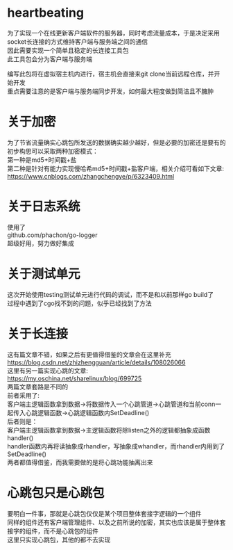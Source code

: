 # heartbeating
为了实现一个在线更新客户端软件的服务器，同时考虑流量成本，于是决定采用socket长连接的方式维持客户端与服务端之间的通信  
因此需要实现一个简单且稳定的长连接工具包  
此工具包会分为客户端与服务端  


编写此包将在虚拟宿主机内进行，宿主机会直接来git clone当前远程仓库，并开始开发  
重点需要注意的是客户端与服务端同步开发，如何最大程度做到简洁且不臃肿  


# 关于加密
为了节省流量确实心跳包所发送的数据确实越少越好，但是必要的加密还是要有的  
初步构思可以采取两种加密模式：  
第一种是md5+时间戳+盐  
第二种是针对有能力实现慢哈希md5+时间戳+盐客户端，相关介绍可看如下文章:  
https://www.cnblogs.com/zhangchengye/p/6323409.html

# 关于日志系统  
使用了  
    github.com/phachon/go-logger  
超级好用，努力做好集成

# 关于测试单元  
这次开始使用testing测试单元进行代码的调试，而不是和以前那样go build了  
过程中遇到了cgo找不到的问题，似乎已经找到了方法

# 关于长连接  
这有篇文章不错，如果之后有更值得借鉴的文章会在这里补充  
https://blog.csdn.net/zhizhengguan/article/details/108026066  
这里有另一篇实现心跳的文章:  
https://my.oschina.net/sharelinux/blog/699725  
两篇文章套路是不同的  
前者采用了:  
    客户端主逻辑函数拿到数据->将数据传入一个心跳管道->心跳管道和当前conn一起传入心跳逻辑函数->心跳逻辑函数内SetDeadline()  
后者则是：  
    客户端主逻辑函数拿到数据->主逻辑函数将除listen之外的逻辑都抽象成函数handler()  
    handler函数内再将读抽象成rhandler，写抽象成whandler，而rhandler内用到了SetDeadline()  
两者都值得借鉴，而我需要做的是将心跳功能抽离出来

# 心跳包只是心跳包  
要明白一件事，那就是心跳包仅仅是某个项目整体套接字逻辑的一个组件  
同样的组件还有客户端管理组件、以及之前所说的加密，其实也应该是属于整体套接字的组件，而不是心跳包的组件  
这里只实现心跳包，其他的都不去实现

